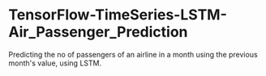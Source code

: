 # TensorFlow-TimeSeries-LSTM-Air_Passenger_Prediction
Predicting the no of passengers of an airline in a month using the previous month's value, using LSTM.
